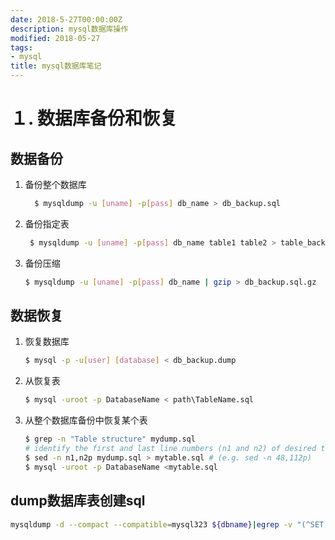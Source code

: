 ```yaml
---
date: 2018-5-27T00:00:00Z
description: mysql数据库操作
modified: 2018-05-27
tags:
- mysql
title: mysql数据库笔记
---
```


# １. 数据库备份和恢复

## 数据备份

1. 备份整个数据库  

   ``` bash
     $ mysqldump -u [uname] -p[pass] db_name > db_backup.sql
   ```

2. 备份指定表 

   ```bash
    $ mysqldump -u [uname] -p[pass] db_name table1 table2 > table_backup.sql
   ```

3. 备份压缩

   ```bash
   $ mysqldump -u [uname] -p[pass] db_name | gzip > db_backup.sql.gz
   ```

## 数据恢复

1. 恢复数据库

   ```bash
   $ mysql -p -u[user] [database] < db_backup.dump
   ```

2. 从恢复表

   ```bash
   $ mysql -uroot -p DatabaseName < path\TableName.sql
   ```

3. 从整个数据库备份中恢复某个表

   ```bash
   $ grep -n "Table structure" mydump.sql
   # identify the first and last line numbers (n1 and n2) of desired table
   $ sed -n n1,n2p mydump.sql > mytable.sql # (e.g. sed -n 48,112p)
   $ mysql -uroot -p DatabaseName <mytable.sql
   ```
## dump数据库表创建sql
```bash
mysqldump -d --compact --compatible=mysql323 ${dbname}|egrep -v "(^SET|^/\*\!)"
```



[参考１]: https://dba.stackexchange.com/questions/14716/can-mysql-restore-a-single-table-from-a-large-mysqldump
[参考２]: https://stackoverflow.com/questions/9696249/restoring-a-mysql-table-back-to-the-database
[参考３]: https://stackoverflow.com/questions/13484667/downloading-mysql-dump-from-command-line
[参考4]: https://stackoverflow.com/questions/1842076/how-do-i-use-mysqldump-to-export-only-the-create-table-commands

